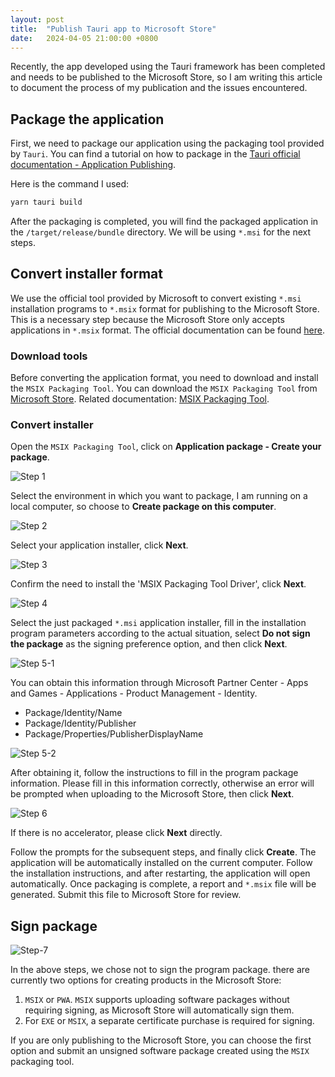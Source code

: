 ```yaml
---
layout: post
title:  "Publish Tauri app to Microsoft Store"
date:   2024-04-05 21:00:00 +0800
---
```


Recently, the app developed using the Tauri framework has been completed and needs to be published to the Microsoft Store, so I am writing this article to document the process of my publication and the issues encountered.

## Package the application

First, we need to package our application using the packaging tool provided by `Tauri`. You can find a tutorial on how to package in the [Tauri official documentation - Application Publishing](https://tauri.app/v1/guides/distribution/publishing/).

Here is the command I used:

```bash
yarn tauri build
```

After the packaging is completed, you will find the packaged application in the `/target/release/bundle` directory. We will be using `*.msi` for the next steps.

## Convert installer format

We use the official tool provided by Microsoft to convert existing `*.msi` installation programs to `*.msix` format for publishing to the Microsoft Store. This is a necessary step because the Microsoft Store only accepts applications in `*.msix` format. The official documentation can be found [here](https://learn.microsoft.com/en-us/windows/MSIX/packaging-tool/create-an-MSIX-overview).

### Download tools

Before converting the application format, you need to download and install the `MSIX Packaging Tool`. You can download the `MSIX Packaging Tool` from [Microsoft Store](https://www.microsoft.com/p/MSIX-packaging-tool/9n5lw3jbcxkf). Related documentation: [MSIX Packaging Tool](https://learn.microsoft.com/en-us/windows/MSIX/packaging-tool/tool-overview).

### Convert installer

Open the `MSIX Packaging Tool`, click on **Application package - Create your package**.

![Step 1](/assets/img/publish-tauri-app-to-ms-store-step1-en.png)

Select the environment in which you want to package, I am running on a local computer, so choose to **Create package on this computer**.

![Step 2](/assets//img/publish-tauri-app-to-ms-store-step2-en.png)

Select your application installer, click **Next**.

![Step 3](/assets/img/publish-tauri-app-to-ms-store-step3-en.png)

Confirm the need to install the 'MSIX Packaging Tool Driver', click **Next**.

![Step 4](/assets/img/publish-tauri-app-to-ms-store-step4-en.png)

Select the just packaged `*.msi` application installer, fill in the installation program parameters according to the actual situation, select **Do not sign the package** as the signing preference option, and then click **Next**.

![Step 5-1](/assets/img/publish-tauri-app-to-ms-store-step5-1-en.png)

You can obtain this information through Microsoft Partner Center - Apps and Games - Applications - Product Management - Identity.

- Package/Identity/Name
- Package/Identity/Publisher
- Package/Properties/PublisherDisplayName

![Step 5-2](/assets/img/publish-tauri-app-to-ms-store-step5-2-en.png)

After obtaining it, follow the instructions to fill in the program package information. Please fill in this information correctly, otherwise an error will be prompted when uploading to the Microsoft Store, then click **Next**.

![Step 6](/assets/img/publish-tauri-app-to-ms-store-step6-en.png)

If there is no accelerator, please click **Next** directly.

Follow the prompts for the subsequent steps, and finally click **Create**. The application will be automatically installed on the current computer. Follow the installation instructions, and after restarting, the application will open automatically. Once packaging is complete, a report and `*.msix` file will be generated. Submit this file to Microsoft Store for review.

## Sign package

![Step-7](/assets/img/publish-tauri-app-to-ms-store-step7-en.png)

In the above steps, we chose not to sign the program package. there are currently two options for creating products in the Microsoft Store:

1. `MSIX` or `PWA`. `MSIX` supports uploading software packages without requiring signing, as Microsoft Store will automatically sign them.
2. For `EXE` or `MSIX`, a separate certificate purchase is required for signing.

If you are only publishing to the Microsoft Store, you can choose the first option and submit an unsigned software package created using the `MSIX` packaging tool.
